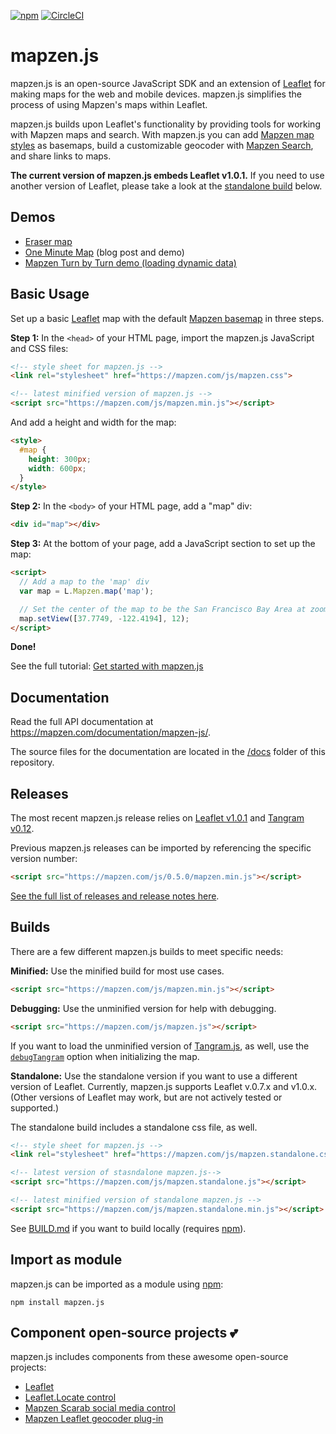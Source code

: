 [![npm](https://img.shields.io/npm/v/mapzen.js.svg)](https://www.npmjs.com/package/mapzen.js)
[![CircleCI](https://img.shields.io/circleci/project/github/mapzen/mapzen.js.svg)](https://circleci.com/gh/mapzen/mapzen.js)

# mapzen.js

mapzen.js is an open-source JavaScript SDK and an extension of [Leaflet](http://leafletjs.com/) for making maps for the web and mobile devices. mapzen.js simplifies the process of using Mapzen's maps within Leaflet.

mapzen.js builds upon Leaflet's functionality by providing tools for working with Mapzen maps and search. With mapzen.js you can add [Mapzen map styles](https://mapzen.com/products/maps/) as basemaps, build a customizable geocoder with [Mapzen Search](https://mapzen.com/products/search/), and share links to maps.

**The current version of mapzen.js embeds Leaflet v1.0.1.** If you need to use another version of Leaflet, please take a look at the [standalone build](#builds) below.


## Demos

- [Eraser map](https://erasermap.com/map/)
- [One Minute Map](https://mapzen.com/blog/one-minute-map/) (blog post and demo)
- [Mapzen Turn by Turn demo (loading dynamic data)](http://mapzen.github.io/lrm-mapzen/tangram-route.html)

## Basic Usage

Set up a basic [Leaflet](http://leafletjs.com/) map with the default [Mapzen basemap](https://mapzen.com/documentation/cartography/styles/) in three steps.

**Step 1:**  In the `<head>` of your HTML page, import the mapzen.js JavaScript and CSS files:

 ```html
<!-- style sheet for mapzen.js -->
<link rel="stylesheet" href="https://mapzen.com/js/mapzen.css">

<!-- latest minified version of mapzen.js -->
<script src="https://mapzen.com/js/mapzen.min.js"></script>
 ```

And add a height and width for the map:

```html
<style>
  #map {
    height: 300px;
    width: 600px;
  }
</style>
```

**Step 2:** In the `<body>` of your HTML page, add a "map" div:

```html
<div id="map"></div>
```


**Step 3:** At the bottom of your page, add a JavaScript section to set up the map:

```html
<script>
  // Add a map to the 'map' div
  var map = L.Mapzen.map('map');

  // Set the center of the map to be the San Francisco Bay Area at zoom level 12
  map.setView([37.7749, -122.4194], 12);
</script>
```

**Done!**

See the full tutorial: [Get started with mapzen.js](https://mapzen.com/documentation/mapzen-js/get-started/)

## Documentation

Read the full API documentation at https://mapzen.com/documentation/mapzen-js/.

The source files for the documentation are located in the [/docs](https://github.com/mapzen/mapzen.js/tree/master/docs) folder of this repository.


## Releases

The most recent mapzen.js release relies on [Leaflet v1.0.1](http://leafletjs.com/reference-1.0.0.html) and [Tangram v0.12](https://github.com/tangrams/tangram).

Previous mapzen.js releases can be imported by referencing the specific version number:

```html
<script src="https://mapzen.com/js/0.5.0/mapzen.min.js"></script>
```

[See the full list of releases and release notes here](https://github.com/mapzen/mapzen.js/releases).

## Builds

There are a few different mapzen.js builds to meet specific needs:

**Minified:**  Use the minified build for most use cases.

```html
<script src="https://mapzen.com/js/mapzen.min.js"></script>
```

**Debugging:**  Use the unminified version for help with debugging.

```html
<script src="https://mapzen.com/js/mapzen.js"></script>
```

If you want to load the unminified version of [Tangram.js](https://github.com/tangrams/tangram), as well, use the [`debugTangram`](https://mapzen.com/documentation/mapzen-js/api-reference/#options) option when initializing the map.

**Standalone:** Use the standalone version if you want to use a different version of Leaflet.  Currently, mapzen.js supports Leaflet v.0.7.x and v1.0.x. (Other versions of Leaflet may work, but are not actively tested or supported.)

The standalone build includes a standalone css file, as well.

```html
<!-- style sheet for mapzen.js -->
<link rel="stylesheet" href="https://mapzen.com/js/mapzen.standalone.css">

<!-- latest version of stasndalone mapzen.js-->
<script src="https://mapzen.com/js/mapzen.standalone.js"></script>

<!-- latest minified version of standalone mapzen.js -->
<script src="https://mapzen.com/js/mapzen.standalone.min.js"></script>
```

See [BUILD.md](BUILD.md) if you want to build locally (requires [npm](https://www.npmjs.com)).

## Import as module

mapzen.js can be imported as a module using [npm](https://www.npmjs.com):

```
npm install mapzen.js
```

## Component open-source projects 💕

mapzen.js includes components from these awesome open-source projects:

- [Leaflet](http://leafletjs.com/)
- [Leaflet.Locate control](https://github.com/domoritz/leaflet-locatecontrol)
- [Mapzen Scarab social media control](https://github.com/mapzen/scarab/tree/master/src/components/bug)
- [Mapzen Leaflet geocoder plug-in](https://github.com/mapzen/leaflet-geocoder)


